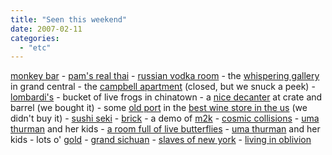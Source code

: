```yaml
---
title: "Seen this weekend"
date: 2007-02-11
categories: 
  - "etc"
---
```


[monkey bar](http://www.elyseehotel.com/monkey.asp) - [pam's real thai](http://www.pamrealthaiencore.com/) - [russian vodka room](http://www.russianvodkaroom.com/) - the [whispering gallery](http://www.igougo.com/travelcontent/journalEntryActivity.aspx?journalID=42687&entryID=45747&Mode=2) in grand central - the [campbell apartment](http://www.grandcentralterminal.com/pages/getpage.aspx?id=37FBE0FE-9D55-4103-B002-79B615E06CAF) (closed, but we snuck a peek) - [lombardi's](http://www.lombardispizza.com/) - bucket of live frogs in chinatown - a [nice decanter](http://www.crateandbarrel.com/family.aspx?c=190&f=2220) at crate and barrel (we bought it) - some [old port](http://portlover.com/1945_Taylor_Fladgate_Vintage/Wines/show/262) in the [best wine store in the us](http://www.sherry-lehmann.com/index.asp) (we didn't buy it) - [sushi seki](http://www.chowhound.com/topics/364818) - [brick](http://www.imdb.com/title/tt0393109/) - a demo of [m2k](http://www.music-ir.org/evaluation/m2k/) - [cosmic collisions](http://www.amnh.org/rose/spaceshow/cosmic/) - [uma thurman](http://en.wikipedia.org/wiki/Uma_Thurman) and her kids - [a room full of live butterflies](http://www.amnh.org/exhibitions/butterflies/cams.php) - [uma thurman](http://www.cinemas-online.co.uk/website/interview.phtml?uid=61) and her kids - lots o' [gold](http://www.amnh.org/exhibitions/gold/) - [grand sichuan](http://www.thegrandsichuan.com/) - [slaves of new york](http://en.wikipedia.org/wiki/Slaves_of_New_York) - [living in oblivion](http://en.wikipedia.org/wiki/Living_in_Oblivion)
